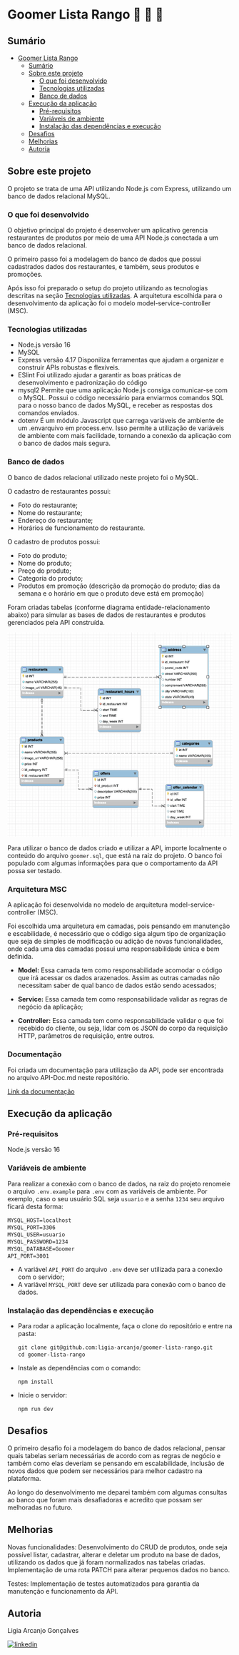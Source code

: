 # Goomer Lista Rango 🥐 🍕 🍔

## Sumário

- [Goomer Lista Rango](#goomer-lista-rango)
  - [Sumário](#sumário)
  - [Sobre este projeto](#sobre-este-projeto)
    - [O que foi desenvolvido](#o-que-foi-desenvolvido)
    - [Tecnologias utilizadas](#tecnologias-utilizadas)
    - [Banco de dados](#banco-de-dados)
  - [Execução da aplicação](#execução-da-aplicação)
    - [Pré-requisitos](#pré-requisitos)
    - [Variáveis de ambiente](#variáveis-de-ambiente)
    - [Instalação das dependências e execução](#instalação-das-dependências-e-execução)
  - [Desafios](#desafios)
  - [Melhorias](#melhorias)
  - [Autoria](#autoria)

## Sobre este projeto

O projeto se trata de uma API utilizando Node.js com Express, utilizando um banco de dados relacional MySQL.

### O que foi desenvolvido

O objetivo principal do projeto é desenvolver um aplicativo gerencia restaurantes de produtos por meio de uma API Node.js conectada a um banco de dados relacional. 

O primeiro passo foi a modelagem do banco de dados que possui cadastrados dados dos restaurantes, e também, seus produtos e promoções.

Após isso foi preparado o setup do projeto utilizando as tecnologias descritas na seção [Tecnologias utilizadas](#tecnologias-utilizadas). A arquitetura escolhida para o desenvolvimento da aplicação foi o modelo model-service-controller (MSC).

### Tecnologias utilizadas

- Node.js versão 16
- MySQL
- Express versão 4.17
  Disponiliza ferramentas que ajudam a organizar e construir APIs robustas e flexíveis.
- ESlint
  Foi utilizado ajudar a garantir as boas práticas de desenvolvimento e padronização do código
- mysql2
  Permite que uma aplicação Node.js consiga comunicar-se com o MySQL. Possui o código necessário para enviarmos comandos SQL para o nosso banco de dados MySQL, e receber as respostas dos comandos enviados.
- dotenv
  É um módulo Javascript que carrega variáveis ​​de ambiente de um .envarquivo em process.env. Isso permite a utilização de variáveis de ambiente com mais facilidade, tornando a conexão da aplicação com o banco de dados mais segura.


### Banco de dados

O banco de dados relacional utilizado neste projeto foi o MySQL.

O cadastro de restaurantes possui:
  - Foto do restaurante;
  - Nome do restaurante;
  - Endereço do restaurante;
  - Horários de funcionamento do restaurante.

O cadastro de produtos possui:
  - Foto do produto;
  - Nome do produto;
  - Preço do produto;
  - Categoria do produto;
  - Produtos em promoção (descrição da promoção do produto; dias da semana e o horário em que o produto deve está em promoção)

Foram criadas tabelas (conforme diagrama entidade-relacionamento abaixo) para simular as bases de dados de restaurantes e produtos gerenciados pela API construída.

<center><img src="goomer-diagram.png"></center>

Para utilizar o banco de dados criado e utilizar a API, importe localmente o conteúdo do arquivo `goomer.sql`, que está na raiz do projeto.
O banco foi populado com algumas informações para que o comportamento da API possa ser testado.

### Arquitetura MSC

A aplicação foi desenvolvida no modelo de arquitetura model-service-controller (MSC).

Foi escolhida uma arquitetura em camadas, pois pensando em manutenção e escabilidade, é necessário que o código siga algum tipo de organização que seja de simples de modificação ou adição de novas funcionalidades, onde cada uma das camadas possui uma responsabilidade única e bem definida.

  - **Model:** Essa camada tem como responsabilidade acomodar o código que irá acessar os dados arazenados. Assim as outras camadas não necessitam saber de qual banco de dados estão sendo acessados;

  - **Service:** Essa camada tem como responsabilidade validar as regras de negócio da aplicação;

  - **Controller:** Essa camada tem como responsabilidade validar o que foi recebido do cliente, ou seja, lidar com os JSON do corpo da requisição HTTP, parâmetros de requisição, entre outros.

### Documentação

Foi criada um documentação para utilização da API, pode ser encontrada no arquivo API-Doc.md neste repositório.

[Link da documentação](https://github.com/ligia-arcanjo/goomer-lista-rango/blob/main/API-Doc.md)

## Execução da aplicação

### Pré-requisitos

Node.js versão 16

### Variáveis de ambiente

Para realizar a conexão com o banco de dados, na raiz do projeto renomeie o arquivo `.env.example` para `.env` com as variáveis de ambiente. Por exemplo, caso o seu usuário SQL seja `usuario` e a senha `1234` seu arquivo ficará desta forma:

  ```
  MYSQL_HOST=localhost
  MYSQL_PORT=3306
  MYSQL_USER=usuario
  MYSQL_PASSWORD=1234
  MYSQL_DATABASE=Goomer
  API_PORT=3001
  ```

- A variável `API_PORT` do arquivo `.env` deve ser utilizada para a conexão com o servidor;
- A variável `MYSQL_PORT` deve ser utilizada para conexão com o banco de dados.

### Instalação das dependências e execução

- Para rodar a aplicação localmente, faça o clone do repositório e entre na pasta:

    ```
    git clone git@github.com:ligia-arcanjo/goomer-lista-rango.git
    cd goomer-lista-rango
    ```

- Instale as dependências com o comando:

    ```
    npm install
    ```

- Inicie o servidor:

    ```
    npm run dev
    ```

## Desafios

O primeiro desafio foi a modelagem do banco de dados relacional, pensar quais tabelas seriam necessárias de acordo com as regras de negócio e também como elas deveriam se pensando em escalabilidade, inclusão de novos dados que podem ser necessários para melhor cadastro na plataforma.

Ao longo do desenvolvimento me deparei também com algumas consultas ao banco que foram mais desafiadoras e acredito que possam ser melhoradas no futuro.

## Melhorias

Novas funcionalidades:
  Desenvolvimento do CRUD de produtos, onde seja possível listar, cadastrar, alterar e deletar um produto na base de dados, utilizando os dados que já foram normalizados nas tabelas criadas.
  Implementação de uma rota PATCH para alterar pequenos dados no banco.

Testes:
  Implementação de testes automatizados para garantia da manutenção e funcionamento da API.

## Autoria

Ligia Arcanjo Gonçalves

[![linkedin](https://img.shields.io/badge/linkedin-0A66C2?style=for-the-badge&logo=linkedin&logoColor=white)](https://www.linkedin.com/in/ligiaarcanjo/)
